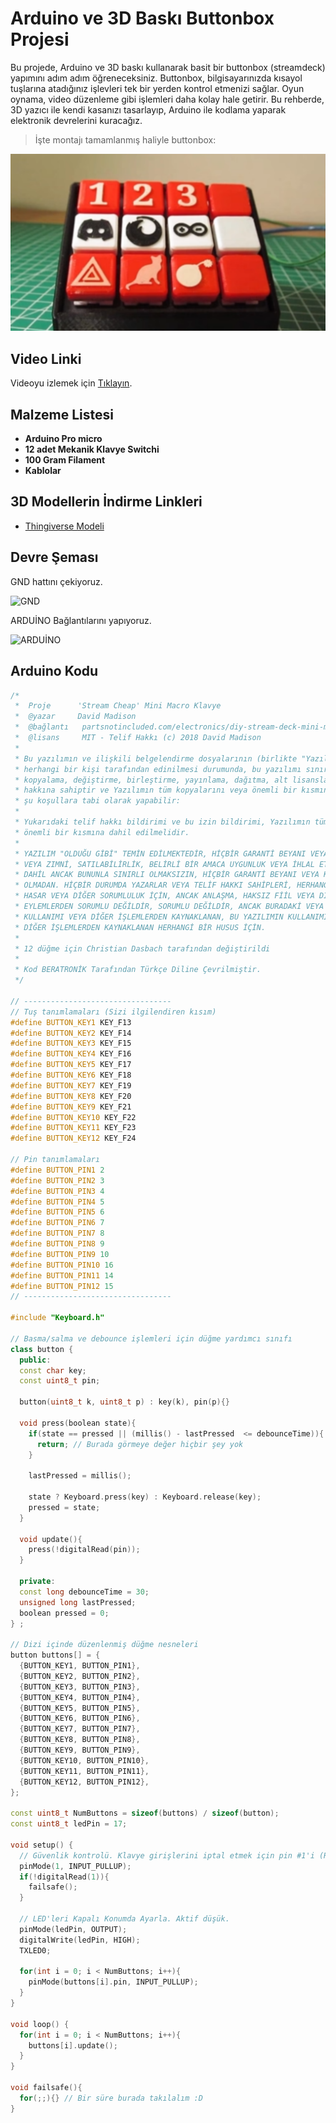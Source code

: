 # Arduino ve 3D Baskı Buttonbox Projesi

Bu projede, Arduino ve 3D baskı kullanarak basit bir buttonbox (streamdeck) yapımını adım adım öğreneceksiniz. Buttonbox, bilgisayarınızda kısayol tuşlarına atadığınız işlevleri tek bir yerden kontrol etmenizi sağlar. Oyun oynama, video düzenleme gibi işlemleri daha kolay hale getirir. Bu rehberde, 3D yazıcı ile kendi kasanızı tasarlayıp, Arduino ile kodlama yaparak elektronik devrelerini kuracağız.

> İşte montajı tamamlanmış haliyle buttonbox:

![Buttonbox Thumbnail](img/tb.png)

## Video Linki
Videoyu izlemek için [Tıklayın](https://www.youtube.com/embed/vc0klLAnj_Q).

## Malzeme Listesi
- **Arduino Pro micro**
- **12 adet Mekanik Klavye Switchi**
- **100 Gram Filament**
- **Kablolar**

## 3D Modellerin İndirme Linkleri
- [Thingiverse Modeli](https://www.thingiverse.com/thing:4186055)

## Devre Şeması
GND hattını çekiyoruz.

![GND](https://cdn.thingiverse.com/assets/2b/c7/0a/7a/20/20200225_161806.jpg)

ARDUİNO Bağlantılarını yapıyoruz.

![ARDUİNO](https://cdn.thingiverse.com/assets/d1/32/e9/39/94/Wire_Position.JPG)

## Arduino Kodu
```cpp
/*
 *  Proje      'Stream Cheap' Mini Macro Klavye
 *  @yazar     David Madison
 *  @bağlantı   partsnotincluded.com/electronics/diy-stream-deck-mini-macro-keyboard
 *  @lisans     MIT - Telif Hakkı (c) 2018 David Madison
 *
 * Bu yazılımın ve ilişkili belgelendirme dosyalarının (birlikte "Yazılım" olarak adlandırılır)
 * herhangi bir kişi tarafından edinilmesi durumunda, bu yazılımı sınırlama olmaksızın kullanma,
 * kopyalama, değiştirme, birleştirme, yayınlama, dağıtma, alt lisanslama ve/veya satma
 * hakkına sahiptir ve Yazılımın tüm kopyalarını veya önemli bir kısmını
 * şu koşullara tabi olarak yapabilir:
 *
 * Yukarıdaki telif hakkı bildirimi ve bu izin bildirimi, Yazılımın tüm kopyalarına veya
 * önemli bir kısmına dahil edilmelidir.
 *
 * YAZILIM "OLDUĞU GİBİ" TEMİN EDİLMEKTEDİR, HİÇBİR GARANTİ BEYANI VEYA KOŞULU, AÇIK
 * VEYA ZIMNİ, SATILABİLİRLİK, BELİRLİ BİR AMACA UYGUNLUK VEYA İHLAL ETMEYECEĞİ
 * DAHİL ANCAK BUNUNLA SINIRLI OLMAKSIZIN, HİÇBİR GARANTİ BEYANI VEYA KOŞULU
 * OLMADAN. HİÇBİR DURUMDA YAZARLAR VEYA TELİF HAKKI SAHİPLERİ, HERHANGİ BİR İDDİA,
 * HASAR VEYA DİĞER SORUMLULUK İÇİN, ANCAK ANLAŞMA, HAKSIZ FİİL VEYA DİĞER HUKUKİ
 * EYLEMLERDEN SORUMLU DEĞİLDİR, SORUMLU DEĞİLDİR, ANCAK BURADAKİ VEYA BU YAZILIMIN
 * KULLANIMI VEYA DİĞER İŞLEMLERDEN KAYNAKLANAN, BU YAZILIMIN KULLANIMI VEYA
 * DİĞER İŞLEMLERDEN KAYNAKLANAN HERHANGİ BİR HUSUS İÇİN.
 *
 * 12 düğme için Christian Dasbach tarafından değiştirildi
 *
 * Kod BERATRONİK Tarafından Türkçe Diline Çevrilmiştir.
 */
 
// ---------------------------------
// Tuş tanımlamaları (Sizi ilgilendiren kısım)
#define BUTTON_KEY1 KEY_F13
#define BUTTON_KEY2 KEY_F14
#define BUTTON_KEY3 KEY_F15
#define BUTTON_KEY4 KEY_F16
#define BUTTON_KEY5 KEY_F17
#define BUTTON_KEY6 KEY_F18
#define BUTTON_KEY7 KEY_F19
#define BUTTON_KEY8 KEY_F20
#define BUTTON_KEY9 KEY_F21
#define BUTTON_KEY10 KEY_F22
#define BUTTON_KEY11 KEY_F23
#define BUTTON_KEY12 KEY_F24
 
// Pin tanımlamaları
#define BUTTON_PIN1 2
#define BUTTON_PIN2 3
#define BUTTON_PIN3 4
#define BUTTON_PIN4 5
#define BUTTON_PIN5 6
#define BUTTON_PIN6 7
#define BUTTON_PIN7 8
#define BUTTON_PIN8 9
#define BUTTON_PIN9 10
#define BUTTON_PIN10 16
#define BUTTON_PIN11 14
#define BUTTON_PIN12 15
// ---------------------------------
 
#include "Keyboard.h"
 
// Basma/salma ve debounce işlemleri için düğme yardımcı sınıfı
class button {
  public:
  const char key;
  const uint8_t pin;
 
  button(uint8_t k, uint8_t p) : key(k), pin(p){}

  void press(boolean state){
    if(state == pressed || (millis() - lastPressed  <= debounceTime)){
      return; // Burada görmeye değer hiçbir şey yok
    }
 
    lastPressed = millis();
 
    state ? Keyboard.press(key) : Keyboard.release(key);    
    pressed = state;
  }
 
  void update(){
    press(!digitalRead(pin));
  }
 
  private:
  const long debounceTime = 30;
  unsigned long lastPressed;
  boolean pressed = 0;
} ;
 
// Dizi içinde düzenlenmiş düğme nesneleri
button buttons[] = {
  {BUTTON_KEY1, BUTTON_PIN1},
  {BUTTON_KEY2, BUTTON_PIN2},
  {BUTTON_KEY3, BUTTON_PIN3},
  {BUTTON_KEY4, BUTTON_PIN4},
  {BUTTON_KEY5, BUTTON_PIN5},
  {BUTTON_KEY6, BUTTON_PIN6},
  {BUTTON_KEY7, BUTTON_PIN7},
  {BUTTON_KEY8, BUTTON_PIN8},
  {BUTTON_KEY9, BUTTON_PIN9},
  {BUTTON_KEY10, BUTTON_PIN10},
  {BUTTON_KEY11, BUTTON_PIN11},
  {BUTTON_KEY12, BUTTON_PIN12},
};
 
const uint8_t NumButtons = sizeof(buttons) / sizeof(button);
const uint8_t ledPin = 17;
 
void setup() { 
  // Güvenlik kontrolü. Klavye girişlerini iptal etmek için pin #1'i (RX) toprağa bağlayın.
  pinMode(1, INPUT_PULLUP);
  if(!digitalRead(1)){
    failsafe();
  }
 
  // LED'leri Kapalı Konumda Ayarla. Aktif düşük.
  pinMode(ledPin, OUTPUT);
  digitalWrite(ledPin, HIGH);
  TXLED0;
 
  for(int i = 0; i < NumButtons; i++){
    pinMode(buttons[i].pin, INPUT_PULLUP);
  }
}
 
void loop() {
  for(int i = 0; i < NumButtons; i++){
    buttons[i].update();
  }
}
 
void failsafe(){
  for(;;){} // Bir süre burada takılalım :D
}
